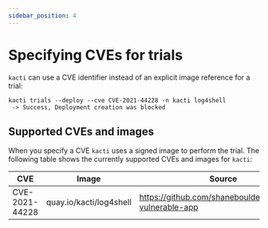 ```yaml
---
sidebar_position: 4
---
```


# Specifying CVEs for trials
`kacti` can use a CVE identifier instead of an explicit image reference for a trial:
```
kacti trials --deploy --cve CVE-2021-44228 -n kacti log4shell
 -> Success, Deployment creation was blocked
```

## Supported CVEs and images
When you specify a CVE `kacti` uses a signed image to perform the trial. The following table shows the currently supported CVEs and images for `kacti`:

| CVE | Image | Source | Comments |
| --- | ----- | ------ | -------- |
| CVE-2021-44228 | quay.io/kacti/log4shell | https://github.com/shaneboulden/log4shell-vulnerable-app | Log4Shell image |

